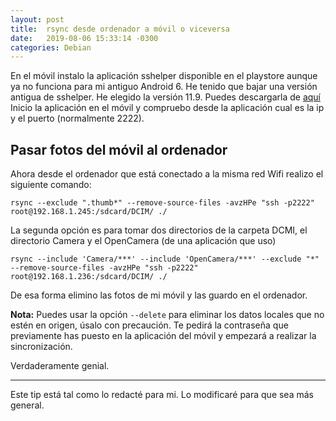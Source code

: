 ```yaml
---
layout: post
title:  rsync desde ordenador a móvil o viceversa
date:   2019-08-06 15:33:14 -0300
categories: Debian
---
```


En el móvil instalo la aplicación sshelper disponible en el playstore aunque ya no funciona para mi antiguo Android 6. He tenido que bajar una versión antigua de sshelper. He elegido la versión 11.9. Puedes descargarla de [aquí](https://arachnoid.com/android/SSHelper/APK_release_archive/)
Inicio la aplicación en el móvil y compruebo desde la aplicación cual es la ip y el puerto (normalmente 2222).
## Pasar fotos del móvil al ordenador

Ahora desde el ordenador que está conectado a la misma red Wifi realizo el siguiente comando:

`rsync --exclude ".thumb*" --remove-source-files -avzHPe "ssh -p2222" root@192.168.1.245:/sdcard/DCIM/ ./`

La segunda opción es para tomar dos directorios de la carpeta DCMI, el directorio Camera y el OpenCamera (de una
aplicación que uso)

`rsync --include 'Camera/***' --include 'OpenCamera/***' --exclude "*" --remove-source-files -avzHPe "ssh -p2222" root@192.168.1.236:/sdcard/DCIM/ ./`

De esa forma elimino las fotos de mi móvil y las guardo en el ordenador.

**Nota:** Puedes usar la opción `--delete` para eliminar los datos locales que no estén en origen, úsalo con precaución. Te pedirá
la contraseña que previamente has puesto en la aplicación del móvil y empezará a realizar la sincronización.


Verdaderamente genial.

---
Este tip está tal como lo redacté para mi. Lo modificaré para que sea más general.
